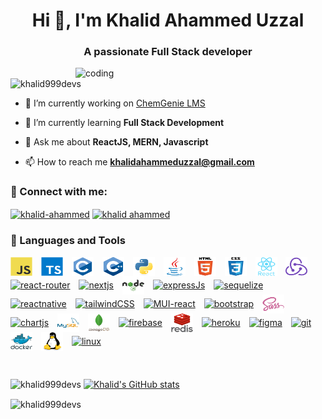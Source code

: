 <h1 align="center">Hi 👋, I'm Khalid Ahammed Uzzal</h1>
<h3 align="center">A passionate Full Stack developer</h3>
<img align="right" alt="coding" width="400" src="https://miro.medium.com/v2/resize:fit:1358/1*yw0TnheAGN-LPneDaTlaxw.gif"/>


<p align="left"> <img src="https://komarev.com/ghpvc/?username=khalid999devs&label=Profile%20views&color=%23E1AD0E&logo=eye&logoColor=white&style=for-the-badge&labelColor=C79600" alt="khalid999devs" /> </p> 

- 🔭 I’m currently working on [ChemGenie LMS](https://github.com/khalid999devs/eduPlatform)

- 🌱 I’m currently learning **Full Stack Development**

- 💬 Ask me about **ReactJS, MERN, Javascript**

- 📫 How to reach me **khalidahammeduzzal@gmail.com**

### 🔗 Connect with me:
<p align="left">
<a href="https://linkedin.com/in/khalid-ahammed" target="blank"><img align="center" src="https://raw.githubusercontent.com/rahuldkjain/github-profile-readme-generator/master/src/images/icons/Social/linked-in-alt.svg" alt="khalid-ahammed" height="30" width="40" /></a>
<a href="https://www.youtube.com/c/khalid ahammed" target="blank"><img align="center" src="https://raw.githubusercontent.com/rahuldkjain/github-profile-readme-generator/master/src/images/icons/Social/youtube.svg" alt="khalid ahammed" height="30" width="40" /></a>
</p>

<!--<h3 align="left">Languages and Tools:</h3> -->

### 🧰 Languages and Tools

<p align="left">
<a href="https://developer.mozilla.org/en-US/docs/Web/JavaScript" target="_blank"><img src="https://raw.githubusercontent.com/devicons/devicon/master/icons/javascript/javascript-original.svg" alt="javascript" width="35px" height="30px" style="vertical-align: middle; margin-right: 10px;" /></a>
<a href="https://www.typescriptlang.org/" target="_blank"><img src="https://raw.githubusercontent.com/devicons/devicon/master/icons/typescript/typescript-original.svg" alt="typescript" width="35px" height="30px" style="vertical-align: middle; margin-right: 10px;" /></a>
<a href="https://www.cprogramming.com/" target="_blank"><img src="https://raw.githubusercontent.com/devicons/devicon/master/icons/c/c-original.svg" alt="c" width="35px" height="30px" style="vertical-align: middle; margin-right: 10px;" /></a>
<a href="https://www.w3schools.com/cpp/" target="_blank"><img src="https://raw.githubusercontent.com/devicons/devicon/master/icons/cplusplus/cplusplus-original.svg" alt="cplusplus" width="35px" height="30px" style="vertical-align: middle; margin-right: 10px;" /></a>
<a href="https://www.python.org" target="_blank"><img src="https://raw.githubusercontent.com/devicons/devicon/master/icons/python/python-original.svg" alt="python" width="35px" height="30px" style="vertical-align: middle; margin-right: 10px;" /></a>
<a href="https://www.java.com" target="_blank"><img src="https://raw.githubusercontent.com/devicons/devicon/master/icons/java/java-original.svg" alt="java" width="35px" height="30px" style="vertical-align: middle; margin-right: 10px;" /></a>
<a href="https://www.w3.org/html/" target="_blank"><img src="https://raw.githubusercontent.com/devicons/devicon/master/icons/html5/html5-original-wordmark.svg" alt="html5" width="35px" height="30px" style="vertical-align: middle; margin-right: 10px;" /></a>
<a href="https://www.w3schools.com/css/" target="_blank"><img src="https://raw.githubusercontent.com/devicons/devicon/master/icons/css3/css3-original-wordmark.svg" alt="css3" width="35px" height="30px" style="vertical-align: middle; margin-right: 10px;" /></a>
<a href="https://reactjs.org/" target="_blank"><img src="https://raw.githubusercontent.com/devicons/devicon/master/icons/react/react-original-wordmark.svg" alt="reactJs" width="35px" height="30px" style="vertical-align: middle; margin-right: 10px;" /></a>
<a href="https://redux.js.org" target="_blank"><img src="https://raw.githubusercontent.com/devicons/devicon/master/icons/redux/redux-original.svg" alt="redux" width="35px" height="30px" style="vertical-align: middle; margin-right: 10px;" /></a>
<a href="https://reactrouter.com/en/main" target="_blank"><img src="https://cdn.jsdelivr.net/gh/devicons/devicon@latest/icons/reactrouter/reactrouter-original.svg" alt="react-router" width="35px" height="30px" style="vertical-align: middle; margin-right: 10px;" /></a>
<a href="https://nextjs.org/" target="_blank"><img src="https://www.svgrepo.com/show/354113/nextjs-icon.svg" alt="nextjs" width="35px" height="30px" style="vertical-align: middle; margin-right: 10px;" /></a>
<a href="https://nodejs.org" target="_blank"><img src="https://raw.githubusercontent.com/devicons/devicon/master/icons/nodejs/nodejs-original-wordmark.svg" alt="nodejs" width="35px" height="30px" style="vertical-align: middle; margin-right: 10px;" /></a>
<a href="https://expressjs.com" target="_blank"><img src="https://w7.pngwing.com/pngs/925/447/png-transparent-express-js-node-js-javascript-mongodb-node-js-text-trademark-logo.png" alt="expressJs" width="35px" height="30px" style="vertical-align: middle; margin-right: 10px;" /></a>
<a href="https://sequelize.org" target="_blank"><img src="https://cdn.jsdelivr.net/gh/devicons/devicon@latest/icons/sequelize/sequelize-original.svg" alt="sequelize" width="35px" height="30px" style="vertical-align: middle; margin-right: 10px;" /></a>
<a href="https://reactnative.dev/" target="_blank"><img src="https://reactnative.dev/img/header_logo.svg" alt="reactnative" width="35px" height="30px" style="vertical-align: middle; margin-right: 10px;" /></a>
<a href="https://tailwindcss.com/" target="_blank"><img src="https://www.vectorlogo.zone/logos/tailwindcss/tailwindcss-icon.svg" alt="tailwindCSS" width="35px" height="30px" style="vertical-align: middle; margin-right: 10px;" /></a>
<a href="https://mui.com/" target="_blank"><img src="https://cdn.jsdelivr.net/gh/devicons/devicon@latest/icons/materialui/materialui-plain.svg" alt="MUI-react" width="35px" height="30px" style="vertical-align: middle; margin-right: 10px;" /></a>
<a href="https://getbootstrap.com/" target="_blank"><img src="https://cdn.jsdelivr.net/gh/devicons/devicon@latest/icons/bootstrap/bootstrap-original.svg" alt="bootstrap" width="35px" height="30px" style="vertical-align: middle; margin-right: 10px;" /></a>
<a href="https://sass-lang.com" target="_blank"><img src="https://raw.githubusercontent.com/devicons/devicon/master/icons/sass/sass-original.svg" alt="sass" width="35px" height="30px" style="vertical-align: middle; margin-right: 10px;" /></a>
<a href="https://www.chartjs.org" target="_blank"><img src="https://www.chartjs.org/media/logo-title.svg" alt="chartjs" width="35px" height="30px" style="vertical-align: middle; margin-right: 10px;" /></a>
<a href="https://www.mysql.com/" target="_blank"><img src="https://raw.githubusercontent.com/devicons/devicon/master/icons/mysql/mysql-original-wordmark.svg" alt="mysql" width="35px" height="30px" style="vertical-align: middle; margin-right: 10px;" /></a>
<a href="https://www.mongodb.com/" target="_blank"><img src="https://raw.githubusercontent.com/devicons/devicon/master/icons/mongodb/mongodb-original-wordmark.svg" alt="mongodb" width="35px" height="30px" style="vertical-align: middle; margin-right: 10px;" /></a>
<a href="https://firebase.google.com/" target="_blank"><img src="https://www.vectorlogo.zone/logos/firebase/firebase-icon.svg" alt="firebase" width="35px" height="30px" style="vertical-align: middle; margin-right: 10px;" /></a>
<a href="https://redis.io" target="_blank"><img src="https://raw.githubusercontent.com/devicons/devicon/master/icons/redis/redis-original-wordmark.svg" alt="redis" width="35px" height="30px" style="vertical-align: middle; margin-right: 10px;" /></a>
<a href="https://heroku.com" target="_blank"><img src="https://www.vectorlogo.zone/logos/heroku/heroku-icon.svg" alt="heroku" width="35px" height="30px" style="vertical-align: middle; margin-right: 10px;" /></a>
<a href="https://www.figma.com/" target="_blank"><img src="https://www.vectorlogo.zone/logos/figma/figma-icon.svg" alt="figma" width="35px" height="30px" style="vertical-align: middle; margin-right: 10px;" /></a>
<a href="https://git-scm.com/" target="_blank"><img src="https://www.vectorlogo.zone/logos/git-scm/git-scm-icon.svg" alt="git" width="35px" height="30px" style="vertical-align: middle; margin-right: 10px;" /></a>
<a href="https://www.docker.com/" target="_blank"><img src="https://raw.githubusercontent.com/devicons/devicon/master/icons/docker/docker-original-wordmark.svg" alt="docker" width="35px" height="30px" style="vertical-align: middle; margin-right: 10px;" /></a>
<a href="https://www.linux.org/" target="_blank"><img src="https://raw.githubusercontent.com/devicons/devicon/master/icons/linux/linux-original.svg" alt="linux" width="35px" height="30px"  style="vertical-align: middle; margin-right: 10px;" /></a>
<a href="https://postman.com" target="_blank"><img src="https://www.vectorlogo.zone/logos/getpostman/getpostman-icon.svg" alt="linux" width="35px" height="30px"  style="vertical-align: middle; margin-right: 10px;" /></a>

</p>


<br/>
<!--stats and cards-->
<p><img align="left" src="https://github-readme-stats.vercel.app/api/top-langs?username=khalid999devs&show_icons=true&locale=en&layout=compact&theme=radical" alt="khalid999devs" /></p>

&nbsp;[![Khalid's GitHub stats](https://github-readme-stats.vercel.app/api?username=khalid999devs&hide=prs,issues&show_icons=true&theme=radical)](https://github.com/anuraghazra/github-readme-stats)

<p><img align="center" src="https://github-readme-streak-stats.herokuapp.com/?user=khalid999devs&theme=radical" alt="khalid999devs" /></p>
